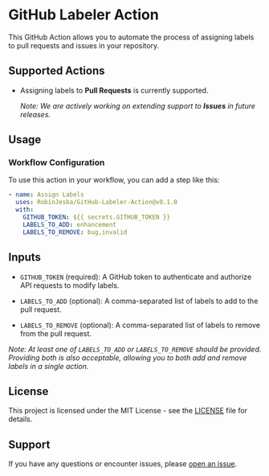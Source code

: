 # GitHub Labeler Action

This GitHub Action allows you to automate the process of assigning labels to pull requests and issues in your repository.

## Supported Actions

- Assigning labels to **Pull Requests** is currently supported.

  _Note: We are actively working on extending support to **Issues** in future releases._

## Usage

### Workflow Configuration

To use this action in your workflow, you can add a step like this:

```yaml
- name: Assign Labels
  uses: RobinJesba/GitHub-Labeler-Action@v0.1.0
  with:
    GITHUB_TOKEN: ${{ secrets.GITHUB_TOKEN }}
    LABELS_TO_ADD: enhancement
    LABELS_TO_REMOVE: bug,invalid
```
## Inputs
- `GITHUB_TOKEN` (required): A GitHub token to authenticate and authorize API requests to modify labels.

- `LABELS_TO_ADD` (optional): A comma-separated list of labels to add to the pull request.

- `LABELS_TO_REMOVE` (optional): A comma-separated list of labels to remove from the pull request.

_Note: At least one of `LABELS_TO_ADD` or `LABELS_TO_REMOVE` should be provided. Providing both is also acceptable, allowing you to both add and remove labels in a single action._

## License

This project is licensed under the MIT License - see the [LICENSE](LICENSE) file for details.

## Support

If you have any questions or encounter issues, please [open an issue](https://github.com/RobinJesba/GitHub-Labeler-Action/issues).
